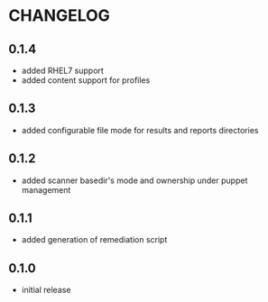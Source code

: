 # CHANGELOG

## 0.1.4

* added RHEL7 support
* added content support for profiles

## 0.1.3

* added configurable file mode for results and reports directories

## 0.1.2

* added scanner basedir's mode and ownership under puppet management

## 0.1.1

* added generation of remediation script

## 0.1.0

* initial release
